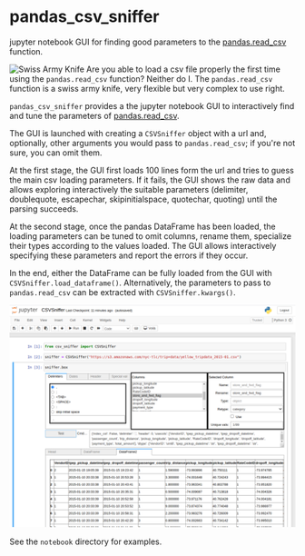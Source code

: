 # pandas_csv_sniffer
jupyter notebook GUI for finding good parameters to the [pandas.read_csv](https://pandas.pydata.org/docs/reference/api/pandas.read_csv.html) function.

![Swiss Army Knife](https://upload.wikimedia.org/wikipedia/commons/thumb/3/37/Victorinox_Swiss_Army_SwissChamp_XAVT.jpg/640px-Victorinox_Swiss_Army_SwissChamp_XAVT.jpg)
Are you able to load a csv file properly the first time using the `pandas.read_csv` function? Neither do I.
The `pandas.read_csv` function is a swiss army knife, very flexible but very complex to use right.

`pandas_csv_sniffer` provides a the jupyter notebook GUI to interactively find and tune the parameters of [pandas.read_csv](https://pandas.pydata.org/docs/reference/api/pandas.read_csv.html).

The GUI is launched with creating a  `CSVSniffer` object with a url and, optionally, other arguments you would pass to `pandas.read_csv`; if you're not sure, you can omit them.

At the first stage, the GUI first loads 100 lines form the url and tries to guess the main csv loading parameters. If it fails, the GUI shows the raw data and allows exploring interactively the suitable parameters (delimiter, doublequote, escapechar, skipinitialspace, quotechar, quoting) until the parsing succeeds.

At the second stage, once the pandas DataFrame has been loaded, the loading parameters can be tuned to omit columns, rename them, specialize their types according to the values loaded. The GUI allows interactively specifying these parameters and report the errors if they occur.

In the end, either the DataFrame can be fully loaded from the GUI with `CSVSniffer.load_dataframe()`. Alternatively, the parameters to pass to `pandas.read_csv` can be extracted with `CSVSniffer.kwargs()`.

![pandas_csv_sniffer](./pandas_csv_sniffer.png)

See the `notebook` directory for examples.
